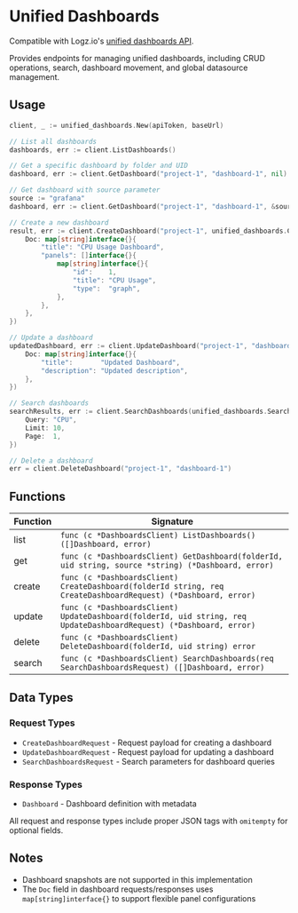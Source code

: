# Unified Dashboards

Compatible with Logz.io's [unified dashboards API](https://api-docs.logz.io/docs/logz/create-a-new-dashboard).

Provides endpoints for managing unified dashboards, including CRUD operations, search, dashboard movement, and global datasource management.

## Usage

```go
client, _ := unified_dashboards.New(apiToken, baseUrl)

// List all dashboards
dashboards, err := client.ListDashboards()

// Get a specific dashboard by folder and UID
dashboard, err := client.GetDashboard("project-1", "dashboard-1", nil)

// Get dashboard with source parameter
source := "grafana"
dashboard, err := client.GetDashboard("project-1", "dashboard-1", &source)

// Create a new dashboard
result, err := client.CreateDashboard("project-1", unified_dashboards.CreateDashboardRequest{
    Doc: map[string]interface{}{
        "title": "CPU Usage Dashboard",
        "panels": []interface{}{
            map[string]interface{}{
                "id":    1,
                "title": "CPU Usage",
                "type":  "graph",
            },
        },
    },
})

// Update a dashboard
updatedDashboard, err := client.UpdateDashboard("project-1", "dashboard-1", unified_dashboards.UpdateDashboardRequest{
    Doc: map[string]interface{}{
        "title":       "Updated Dashboard",
        "description": "Updated description",
    },
})

// Search dashboards
searchResults, err := client.SearchDashboards(unified_dashboards.SearchDashboardsRequest{
    Query: "CPU",
    Limit: 10,
    Page:  1,
})

// Delete a dashboard
err = client.DeleteDashboard("project-1", "dashboard-1")
```

## Functions

| Function | Signature |
|----------|-----------|
| list | `func (c *DashboardsClient) ListDashboards() ([]Dashboard, error)` |
| get | `func (c *DashboardsClient) GetDashboard(folderId, uid string, source *string) (*Dashboard, error)` |
| create | `func (c *DashboardsClient) CreateDashboard(folderId string, req CreateDashboardRequest) (*Dashboard, error)` |
| update | `func (c *DashboardsClient) UpdateDashboard(folderId, uid string, req UpdateDashboardRequest) (*Dashboard, error)` |
| delete | `func (c *DashboardsClient) DeleteDashboard(folderId, uid string) error` |
| search | `func (c *DashboardsClient) SearchDashboards(req SearchDashboardsRequest) ([]Dashboard, error)` |

## Data Types

### Request Types

- `CreateDashboardRequest` - Request payload for creating a dashboard
- `UpdateDashboardRequest` - Request payload for updating a dashboard
- `SearchDashboardsRequest` - Search parameters for dashboard queries

### Response Types

- `Dashboard` - Dashboard definition with metadata

All request and response types include proper JSON tags with `omitempty` for optional fields.

## Notes

- Dashboard snapshots are not supported in this implementation
- The `Doc` field in dashboard requests/responses uses `map[string]interface{}` to support flexible panel configurations 